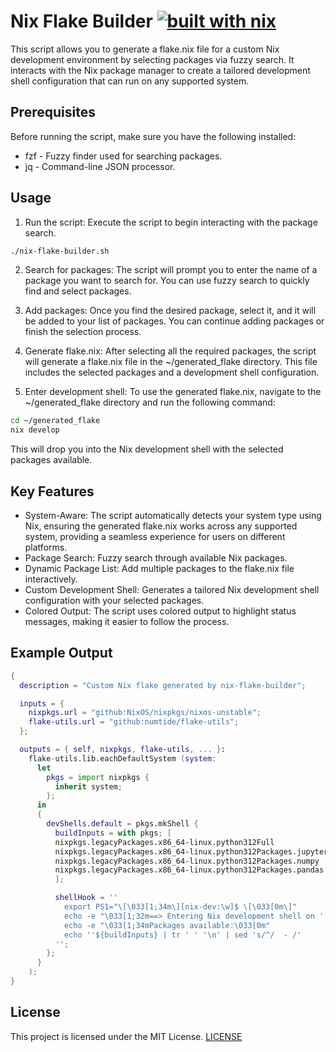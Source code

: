 # Nix Flake Builder [![built with nix](https://builtwithnix.org/badge.svg)](https://builtwithnix.org)


This script allows you to generate a flake.nix file for a custom Nix development environment by selecting packages via fuzzy search. It interacts with the Nix package manager to create a tailored development shell configuration that can run on any supported system.

## Prerequisites

Before running the script, make sure you have the following installed:

- fzf - Fuzzy finder used for searching packages.
- jq - Command-line JSON processor.

## Usage

1. Run the script: Execute the script to begin interacting with the package search.
```bash
./nix-flake-builder.sh
```
2. Search for packages: The script will prompt you to enter the name of a package you want to search for. You can use fuzzy search to quickly find and select packages.

3. Add packages: Once you find the desired package, select it, and it will be added to your list of packages. You can continue adding packages or finish the selection process.

4. Generate flake.nix: After selecting all the required packages, the script will generate a flake.nix file in the ~/generated_flake directory. This file includes the selected packages and a development shell configuration.

5. Enter development shell: To use the generated flake.nix, navigate to the ~/generated_flake directory and run the following command:

```bash
cd ~/generated_flake
nix develop
```
This will drop you into the Nix development shell with the selected packages available.

## Key Features

- System-Aware: The script automatically detects your system type using Nix, ensuring the generated flake.nix works across any supported system, providing a seamless experience for users on different platforms.
- Package Search: Fuzzy search through available Nix packages.
- Dynamic Package List: Add multiple packages to the flake.nix file interactively.
- Custom Development Shell: Generates a tailored Nix development shell configuration with your selected packages.
- Colored Output: The script uses colored output to highlight status messages, making it easier to follow the process.

## Example Output

```nix
{
  description = "Custom Nix flake generated by nix-flake-builder";

  inputs = {
    nixpkgs.url = "github:NixOS/nixpkgs/nixos-unstable";
    flake-utils.url = "github:numtide/flake-utils";
  };

  outputs = { self, nixpkgs, flake-utils, ... }:
    flake-utils.lib.eachDefaultSystem (system:
      let
        pkgs = import nixpkgs {
          inherit system;
        };
      in
      {
        devShells.default = pkgs.mkShell {
          buildInputs = with pkgs; [
          nixpkgs.legacyPackages.x86_64-linux.python312Full
          nixpkgs.legacyPackages.x86_64-linux.python312Packages.jupyterlab
          nixpkgs.legacyPackages.x86_64-linux.python312Packages.numpy
          nixpkgs.legacyPackages.x86_64-linux.python312Packages.pandas
          ];

          shellHook = ''
            export PS1="\[\033[1;34m\][nix-dev:\w]$ \[\033[0m\]"
            echo -e "\033[1;32m==> Entering Nix development shell on ''${system}\033[0m"
            echo -e "\033[1;34mPackages available:\033[0m"
            echo ''${buildInputs} | tr ' ' '\n' | sed 's/^/  - /'
          '';
        };
      }
    );
}
```

## License

This project is licensed under the MIT License.
[LICENSE](LICENSE)